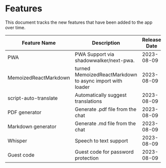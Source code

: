 # Features

This document tracks the new features that have been added to the app over time.

| Feature Name          | Description                                              | Release Date | Documentation Link                                                    | Contributor                                   | Linear ID                                                                                                 |
| --------------------- | -------------------------------------------------------- | ------------ | --------------------------------------------------------------------- | --------------------------------------------- | --------------------------------------------------------------------------------------------------------- |
| PWA                   | PWA Support via shadowwalker/next-pwa.                   | 2023-08-09   | [PWA Docs](/docs/features/PWA.md)                                     | [martwozniak](https://github.com/martwozniak) | [TH3-159](https://linear.app/th33/issue/TH3-159/create-featuresmd)                                        |
| MemoizedReactMarkdown | turned MemoizedReactMarkdown to async import with loader | 2023-08-09   | [MemoizedReactMarkdown Docs](/docs/features/MemoizedReactMarkdown.md) | [martwozniak](https://github.com/martwozniak) | [TH3-164](https://linear.app/th33/issue/TH3-164/turned-memoizedreactmarkdown-to-async-import-with-loader) |
| script-auto-translate | Automatically suggest translations                       | 2023-08-09   | [Auto Translation Docs](/docs/features/script-auto-translate.md)      | [martwozniak](https://github.com/martwozniak) | [TH3-174](https://linear.app/th33/issue/TH3-174/automatically-suggest-translations)                       |
| PDF generator         | Generate .pdf file from the chat                         | 2023-08-09   | [PDF Docs](/docs/features/pdf-generator.md)                           | [blazst](https://github.com/blazst)           | [TH3-173](https://linear.app/th33/issue/TH3-173/export-chat-to-pdf)                                       |
| Markdown generator    | Generate .md file from the chat                          | 2023-08-09   | [Markdown Docs](/docs/features/markdown-generator.md)                 | [blazst](https://github.com/blazst)           | [TH3-161](https://linear.app/th33/issue/TH3-161/markdown-chat-export)                                     |
| Whisper               | Speech to text support                                   | 2023-08-09   | [Whisper Docs](/docs/features/whisper.md)                             | [martwozniak](https://github.com/martwozniak) | [TH3-160](https://linear.app/th33/issue/TH3-160/whisper-transcribe)                                       |
| Guest code            | Guest code for password protection                       | 2023-08-09   | [Guest code docs](/docs/features/guest_code.md)                       | [blazst](https://github.com/blazst)           | [TH3-166](https://linear.app/th33/issue/TH3-166/feat-support-guest-code-for-password-protection)          |
